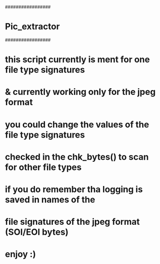 #################
# Pic_extractor #
#################

# this script currently is ment for one file type signatures
#  & currently working only for the jpeg format
  
# you could change the values of the file type signatures
#  checked in the chk_bytes() to scan for other file types
  
#  if you do remember tha logging is saved in names of the
#  file signatures of the jpeg format (SOI/EOI bytes)
  
  
#  enjoy :)
